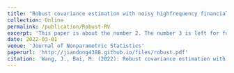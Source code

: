 ```yaml
---
title: "Robust covariance estimation with noisy highfrequency financial data"
collection: Online
permalink: /publication/Robust-RV
excerpt: 'This paper is about the number 2. The number 3 is left for future work.'
date: 2022-03-01
venue: 'Journal of Nonparametric Statistics'
paperurl: 'http://jiandong4388.github.io/files/robust.pdf'
citation: 'Wang, J., Bai, M. (2022): Robust covariance estimation with noisy high-frequency financial data, Journal of Nonparametric Statistics'
---
```

